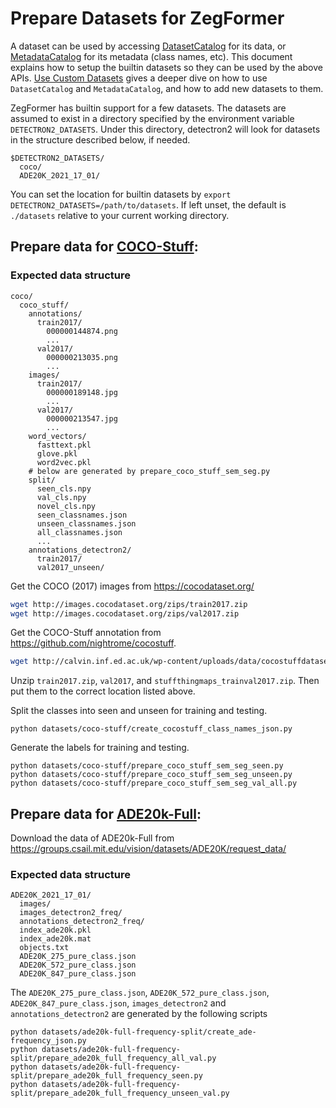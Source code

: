 # Prepare Datasets for ZegFormer

A dataset can be used by accessing [DatasetCatalog](https://detectron2.readthedocs.io/modules/data.html#detectron2.data.DatasetCatalog)
for its data, or [MetadataCatalog](https://detectron2.readthedocs.io/modules/data.html#detectron2.data.MetadataCatalog) for its metadata (class names, etc).
This document explains how to setup the builtin datasets so they can be used by the above APIs.
[Use Custom Datasets](https://detectron2.readthedocs.io/tutorials/datasets.html) gives a deeper dive on how to use `DatasetCatalog` and `MetadataCatalog`,
and how to add new datasets to them.

ZegFormer has builtin support for a few datasets.
The datasets are assumed to exist in a directory specified by the environment variable
`DETECTRON2_DATASETS`.
Under this directory, detectron2 will look for datasets in the structure described below, if needed.
```
$DETECTRON2_DATASETS/
  coco/
  ADE20K_2021_17_01/
```

You can set the location for builtin datasets by `export DETECTRON2_DATASETS=/path/to/datasets`.
If left unset, the default is `./datasets` relative to your current working directory.

## Prepare data for [COCO-Stuff](https://github.com/nightrome/cocostuff):

### Expected data structure

```
coco/
  coco_stuff/
    annotations/
      train2017/
        000000144874.png
        ...
      val2017/
        000000213035.png
        ...
    images/
      train2017/
        000000189148.jpg
        ...   
      val2017/
        000000213547.jpg
        ...
    word_vectors/
      fasttext.pkl
      glove.pkl
      word2vec.pkl    
    # below are generated by prepare_coco_stuff_sem_seg.py
    split/
      seen_cls.npy
      val_cls.npy
      novel_cls.npy
      seen_classnames.json
      unseen_classnames.json
      all_classnames.json
      ...
    annotations_detectron2/
      train2017/
      val2017_unseen/ 
```
Get the COCO (2017) images from https://cocodataset.org/

```bash
wget http://images.cocodataset.org/zips/train2017.zip
wget http://images.cocodataset.org/zips/val2017.zip
```

Get the COCO-Stuff annotation from https://github.com/nightrome/cocostuff.
```bash
wget http://calvin.inf.ed.ac.uk/wp-content/uploads/data/cocostuffdataset/stuffthingmaps_trainval2017.zip
```
Unzip `train2017.zip`, `val2017`, and `stuffthingmaps_trainval2017.zip`. Then put them to the correct location listed above.

[comment]: <> (Download the word vectors fasttext.pkl, glove.pkl, and word2vec.pkl from https://github.com/subhc/SPNet/tree/master/data/datasets/cocostuff/word_vectors &#40;optional, for implement SPNet only.&#41;)

[comment]: <> (Download seen_cls.npy, val_cls.npy, novel_cls.npy from https://github.com/subhc/SPNet/tree/master/data/datasets/cocostuff/split)

Split the classes into seen and unseen for training and testing.

```
python datasets/coco-stuff/create_cocostuff_class_names_json.py
```
Generate the labels for training and testing.

```
python datasets/coco-stuff/prepare_coco_stuff_sem_seg_seen.py
python datasets/coco-stuff/prepare_coco_stuff_sem_seg_unseen.py
python datasets/coco-stuff/prepare_coco_stuff_sem_seg_val_all.py
```



## Prepare data for [ADE20k-Full](https://groups.csail.mit.edu/vision/datasets/ADE20K/):
Download the data of ADE20k-Full from https://groups.csail.mit.edu/vision/datasets/ADE20K/request_data/

### Expected data structure 
```
ADE20K_2021_17_01/
  images/
  images_detectron2_freq/
  annotations_detectron2_freq/
  index_ade20k.pkl
  index_ade20k.mat
  objects.txt
  ADE20K_275_pure_class.json
  ADE20K_572_pure_class.json
  ADE20K_847_pure_class.json
```
The `ADE20K_275_pure_class.json`, `ADE20K_572_pure_class.json`, `ADE20K_847_pure_class.json`, `images_detectron2` and `annotations_detectron2` are generated by the following scripts

```
python datasets/ade20k-full-frequency-split/create_ade-frequency_json.py
python datasets/ade20k-full-frequency-split/prepare_ade20k_full_frequency_all_val.py
python datasets/ade20k-full-frequency-split/prepare_ade20k_full_frequency_seen.py
python datasets/ade20k-full-frequency-split/prepare_ade20k_full_frequency_unseen_val.py

```